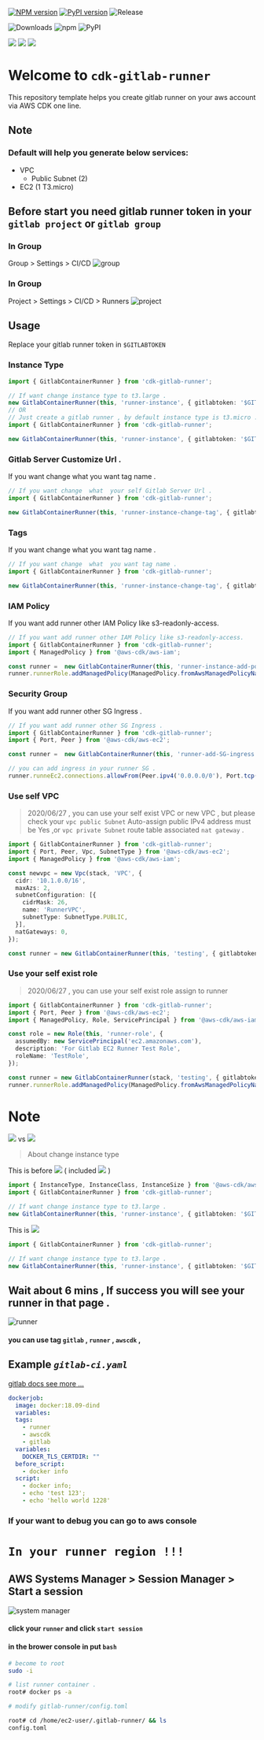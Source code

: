[![NPM version](https://badge.fury.io/js/cdk-gitlab-runner.svg)](https://badge.fury.io/js/cdk-gitlab-runner)
[![PyPI version](https://badge.fury.io/py/cdk-gitlab-runner.svg)](https://badge.fury.io/py/cdk-gitlab-runner)
![Release](https://github.com/guan840912/cdk-gitlab-runner/workflows/Release/badge.svg)

![Downloads](https://img.shields.io/badge/-DOWNLOADS:-brightgreen?color=gray)
![npm](https://img.shields.io/npm/dt/cdk-gitlab-runner?label=npm&color=orange)
![PyPI](https://img.shields.io/pypi/dm/cdk-gitlab-runner?label=pypi&color=blue)

![](https://img.shields.io/badge/iam_role_self-enable-green=?style=plastic&logo=appveyor)
![](https://img.shields.io/badge/vpc_self-enable-green=?style=plastic&logo=appveyor)
![](https://img.shields.io/badge/gitlab_url-customize-green=?style=plastic&logo=appveyor)
# Welcome to `cdk-gitlab-runner`
 
This repository template helps you create gitlab runner on your aws account via AWS CDK one line.

## Note 
### Default will help you generate below services:
- VPC
  - Public Subnet (2)
- EC2 (1 T3.micro)

## Before start you need gitlab runner token in your  `gitlab project` or   `gitlab group`

###  In Group
Group > Settings > CI/CD 
![group](image/group_runner_page.png)

###  In Group
Project > Settings > CI/CD > Runners 
![project](image/project_runner_page.png)

## Usage
Replace your gitlab runner token in `$GITLABTOKEN`

### Instance Type
```typescript
import { GitlabContainerRunner } from 'cdk-gitlab-runner';

// If want change instance type to t3.large .
new GitlabContainerRunner(this, 'runner-instance', { gitlabtoken: '$GITLABTOKEN', ec2type:'t3.large' });
// OR
// Just create a gitlab runner , by default instance type is t3.micro .
import { GitlabContainerRunner } from 'cdk-gitlab-runner';

new GitlabContainerRunner(this, 'runner-instance', { gitlabtoken: '$GITLABTOKEN' });})
```
### Gitlab Server Customize Url .
If you want change  what  you want tag name .
```typescript
// If you want change  what  your self Gitlab Server Url .
import { GitlabContainerRunner } from 'cdk-gitlab-runner';

new GitlabContainerRunner(this, 'runner-instance-change-tag', { gitlabtoken: '$GITLABTOKEN',gitlaburl: 'https://gitlab.my.com/' });
```

### Tags
If you want change  what  you want tag name .
```typescript
// If you want change  what  you want tag name .
import { GitlabContainerRunner } from 'cdk-gitlab-runner';

new GitlabContainerRunner(this, 'runner-instance-change-tag', { gitlabtoken: '$GITLABTOKEN', tag1: 'aa', tag2: 'bb', tag3: 'cc' });
```

### IAM Policy
If you want add runner other IAM Policy like s3-readonly-access.
```typescript
// If you want add runner other IAM Policy like s3-readonly-access.
import { GitlabContainerRunner } from 'cdk-gitlab-runner';
import { ManagedPolicy } from '@aws-cdk/aws-iam';

const runner =  new GitlabContainerRunner(this, 'runner-instance-add-policy', { gitlabtoken: '$GITLABTOKEN', tag1: 'aa', tag2: 'bb', tag3: 'cc' });
runner.runnerRole.addManagedPolicy(ManagedPolicy.fromAwsManagedPolicyName('AmazonS3ReadOnlyAccess'));
```

### Security Group
If you want add runner other SG Ingress .
```typescript
// If you want add runner other SG Ingress .
import { GitlabContainerRunner } from 'cdk-gitlab-runner';
import { Port, Peer } from '@aws-cdk/aws-ec2';

const runner =  new GitlabContainerRunner(this, 'runner-add-SG-ingress', { gitlabtoken: 'GITLABTOKEN', tag1: 'aa', tag2: 'bb', tag3: 'cc' });

// you can add ingress in your runner SG .
runner.runneEc2.connections.allowFrom(Peer.ipv4('0.0.0.0/0'), Port.tcp(80));

```

### Use self VPC
> 2020/06/27 , you can use your self exist VPC or new VPC , but please check your `vpc public Subnet` Auto-assign public IPv4 address must be Yes ,or `vpc private Subnet` route table associated `nat gateway` .
```typescript
import { GitlabContainerRunner } from 'cdk-gitlab-runner';
import { Port, Peer, Vpc, SubnetType } from '@aws-cdk/aws-ec2';
import { ManagedPolicy } from '@aws-cdk/aws-iam';

const newvpc = new Vpc(stack, 'VPC', {
  cidr: '10.1.0.0/16',
  maxAzs: 2,
  subnetConfiguration: [{
    cidrMask: 26,
    name: 'RunnerVPC',
    subnetType: SubnetType.PUBLIC,
  }],
  natGateways: 0,
});

const runner = new GitlabContainerRunner(this, 'testing', { gitlabtoken: '$GITLABTOKEN', ec2type: 't3.small', selfvpc: newvpc });
```

### Use your self exist role
> 2020/06/27 , you can use your self exist role assign to runner
```typescript
import { GitlabContainerRunner } from 'cdk-gitlab-runner';
import { Port, Peer } from '@aws-cdk/aws-ec2';
import { ManagedPolicy, Role, ServicePrincipal } from '@aws-cdk/aws-iam';

const role = new Role(this, 'runner-role', {
  assumedBy: new ServicePrincipal('ec2.amazonaws.com'),
  description: 'For Gitlab EC2 Runner Test Role',
  roleName: 'TestRole',
});

const runner = new GitlabContainerRunner(stack, 'testing', { gitlabtoken: '$GITLAB_TOKEN', ec2iamrole: role });
runner.runnerRole.addManagedPolicy(ManagedPolicy.fromAwsManagedPolicyName('AmazonS3ReadOnlyAccess'));
```
# Note
![](https://img.shields.io/badge/version-1.47.1-green=?style=plastic&logo=appveyor) vs ![](https://img.shields.io/badge/version-1.49.1-green=?style=plastic&logo=appveyor)
> About change instance type

This is before ![](https://img.shields.io/badge/version-1.47.1-green=?style) ( included ![](https://img.shields.io/badge/version-1.47.1-green=?style) ) 
```typescript
import { InstanceType, InstanceClass, InstanceSize } from '@aws-cdk/aws-ec2';
import { GitlabContainerRunner } from 'cdk-gitlab-runner';

// If want change instance type to t3.large .
new GitlabContainerRunner(this, 'runner-instance', { gitlabtoken: '$GITLABTOKEN', ec2type: InstanceType.of(InstanceClass.T3, InstanceSize.LARGE) });
```

This is ![](https://img.shields.io/badge/version-1.49.1-green=?style)
```typescript
import { GitlabContainerRunner } from 'cdk-gitlab-runner';

// If want change instance type to t3.large .
new GitlabContainerRunner(this, 'runner-instance', { gitlabtoken: '$GITLABTOKEN', ec2type:'t3.large' });
```

## Wait about 6 mins , If success you will see your runner in that page .
![runner](image/group_runner2.png)

#### you can use tag `gitlab` , `runner` , `awscdk`  , 
## Example     _`gitlab-ci.yaml`_  
[gitlab docs see more ...](https://docs.gitlab.com/ee/ci/yaml/README.html)
```yaml
dockerjob:
  image: docker:18.09-dind
  variables:
  tags:
    - runner
    - awscdk
    - gitlab
  variables:
    DOCKER_TLS_CERTDIR: ""
  before_script:
    - docker info
  script:
    - docker info;
    - echo 'test 123';
    - echo 'hello world 1228'
```





### If your want to debug you can go to aws console 
# `In your runner region !!!`
## AWS Systems Manager  >  Session Manager  >  Start a session
![system manager](image/session.png)
#### click your `runner` and click `start session`
#### in the brower console in put `bash` 
```bash
# become to root 
sudo -i 

# list runner container .
root# docker ps -a

# modify gitlab-runner/config.toml

root# cd /home/ec2-user/.gitlab-runner/ && ls 
config.toml

```
